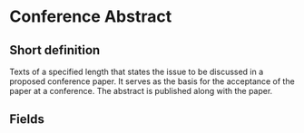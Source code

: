 # Conference Abstract
## Short definition
Texts of a specified length that states the issue to be discussed in a proposed conference paper. It serves as the basis for the acceptance of the paper at a conference. The abstract is published along with the paper.
## Fields
